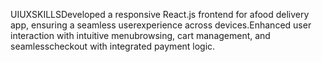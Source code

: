 UIUXSKILLSDeveloped a responsive React.js frontend for afood delivery app, ensuring a seamless userexperience across devices.Enhanced user interaction with intuitive menubrowsing, cart management, and seamlesscheckout with integrated payment logic.
